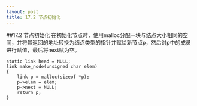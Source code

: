 ```yaml
---
layout: post
title: 17.2 节点初始化 
---
```

##17.2 节点初始化 
在初始化节点时，使用malloc分配一块与结点大小相同的空间，并将其返回的地址转换为结点类型的指针并赋给新节点p，然后对p中的成员进行赋值，最后将next赋为空。

	static link head = NULL;
	link make_node(unsigned char elem)
	{
		link p = malloc(sizeof *p);
		p->elem = elem;
		p->next = NULL;
		return p;
	}
